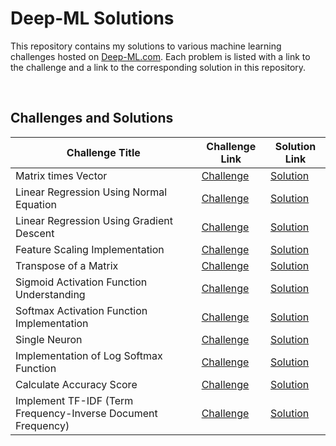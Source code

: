 # Deep-ML Solutions

This repository contains my solutions to various machine learning challenges hosted on [Deep-ML.com](https://deep-ml.com). Each problem is listed with a link to the challenge and a link to the corresponding solution in this repository.

<br>

## Challenges and Solutions

| Challenge Title | Challenge Link | Solution Link |
| --------------- | -------------- | ------------- |
| Matrix times Vector | [Challenge](https://www.deep-ml.com/problem/Matrix%20times%20Vector) | [Solution](Solutions/Matrix-times-Vector.py) |
| Linear Regression Using Normal Equation | [Challenge](https://www.deep-ml.com/problem/Linear%20Regression%20Using%20Normal%20Equation) | [Solution](Solutions/Linear-Regression-Using-Normal-Equation.py) |
| Linear Regression Using Gradient Descent | [Challenge](https://www.deep-ml.com/problem/Linear%20Regression%20Using%20Gradient%20Descent) | [Solution](Solutions/Linear-Regression-Using-Gradient-Descent.py) | 
| Feature Scaling Implementation | [Challenge](https://www.deep-ml.com/problem/Feature%20Scaling%20Implementation) | [Solution](Solutions/Feature-Scaling-Implementation.py) | 
Transpose of a Matrix | [Challenge](https://www.deep-ml.com/problem/Transpose%20of%20a%20Matrix) | [Solution](Solutions/Transpose-of-a-Matrix.py) | 
Sigmoid Activation Function Understanding | [Challenge](https://www.deep-ml.com/problem/Sigmoid%20Activation%20Function%20Understanding) | [Solution](Solutions/Sigmoid-Activation-Function-Understanding.py) | 
Softmax Activation Function Implementation | [Challenge](https://www.deep-ml.com/problem/Softmax%20Activation%20Function%20Implementation) | [Solution](Solutions/Softmax-Activation-Function-Implementation.py) | 
Single Neuron | [Challenge](https://www.deep-ml.com/problem/Single%20Neuron) | [Solution](Solutions/Single-Neuron.py) | 
Implementation of Log Softmax Function | [Challenge](https://www.deep-ml.com/problem/Log%20Softmax) | [Solution](Solutions/Implementation-of-Log-Softmax-Function.py) |
Calculate Accuracy Score | [Challenge](https://www.deep-ml.com/problem/Calculate%20Accuracy%20Score) | [Solution](Solutions/Calculate-Accuracy-Score.py) |
Implement TF-IDF (Term Frequency-Inverse Document Frequency) | [Challenge](https://www.deep-ml.com/problems/60) | [Solution](Solutions/Implement-TF-IDF.py) |

